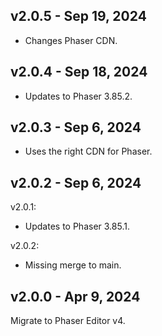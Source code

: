 ## v2.0.5 - Sep 19, 2024

* Changes Phaser CDN.

## v2.0.4 - Sep 18, 2024

* Updates to Phaser 3.85.2.

## v2.0.3 - Sep 6, 2024

* Uses the right CDN for Phaser.

## v2.0.2 - Sep 6, 2024

v2.0.1:

* Updates to Phaser 3.85.1.

v2.0.2:

* Missing merge to main.

## v2.0.0 - Apr 9, 2024

Migrate to Phaser Editor v4.